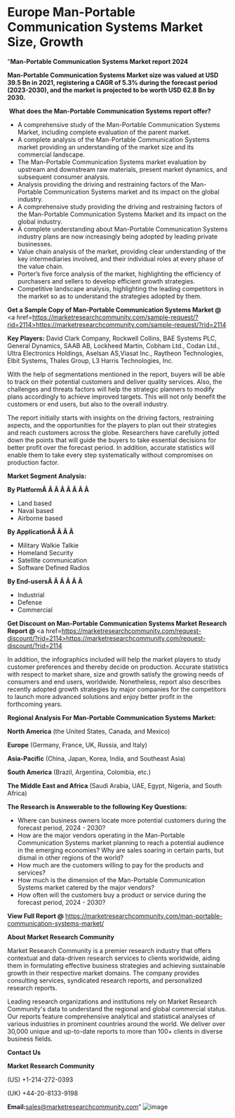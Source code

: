 # Europe Man-Portable Communication Systems Market Size, Growth
"<strong>Man-Portable Communication Systems Market report 2024</strong>

<strong>Man-Portable Communication Systems Market size was valued at USD 39.5 Bn in 2021, registering a CAGR of 5.3% during the forecast period (2023-2030), and the market is projected to be worth USD 62.8 Bn by 2030.</strong>

 <strong><b>What does the Man-Portable Communication Systems report offer?</b></strong>
<ul>
  <li>A comprehensive study of the Man-Portable Communication Systems Market, including complete evaluation of the parent market.</li>
  <li>A complete analysis of the Man-Portable Communication Systems market providing an understanding of the market size and its commercial landscape.</li>
  <li>The Man-Portable Communication Systems market evaluation by upstream and downstream raw materials, present market dynamics, and subsequent consumer analysis.</li>
  <li>Analysis providing the driving and restraining factors of the Man-Portable Communication Systems market and its impact on the global industry.</li>
  <li>A comprehensive study providing the driving and restraining factors of the Man-Portable Communication Systems Market and its impact on the global industry.</li>
  <li>A complete understanding about Man-Portable Communication Systems industry plans are now increasingly being adopted by leading private businesses.</li>
  <li>Value chain analysis of the market, providing clear understanding of the key intermediaries involved, and their individual roles at every phase of the value chain.</li>
  <li>Porter’s five force analysis of the market, highlighting the efficiency of purchasers and sellers to develop efficient growth strategies.</li>
  <li>Competitive landscape analysis, highlighting the leading competitors in the market so as to understand the strategies adopted by them.</li>
</ul>

<strong>Get a Sample Copy of Man-Portable Communication Systems Market @ </strong><a href=https://marketresearchcommunity.com/sample-request/?rid=2114><u>https://marketresearchcommunity.com/sample-request/?rid=2114</u></a>

<strong>Key Players:</strong> 
David Clark Company, Rockwell Collins, BAE Systems PLC, General Dynamics, SAAB AB, Lockheed Martin, Cobham Ltd., Codan Ltd., Ultra Electronics Holdings, Aselsan AS,Viasat Inc., Raytheon Technologies, Elbit Systems, Thales Group, L3 Harris Technologies, Inc.

With the help of segmentations mentioned in the report, buyers will be able to track on their potential customers and deliver quality services. Also, the challenges and threats factors will help the strategic planners to modify plans accordingly to achieve improved targets. This will not only benefit the customers or end users, but also to the overall industry.

The report initially starts with insights on the driving factors, restraining aspects, and the opportunities for the players to plan out their strategies and reach customers across the globe. Researchers have carefully jotted down the points that will guide the buyers to take essential decisions for better profit over the forecast period. In addition, accurate statistics will enable them to take every step systematically without compromises on production factor.

<strong>Market Segment Analysis:</strong>



<strong>By PlatformÂ Â Â Â Â Â Â Â  </strong>
<ul>
 	<li>Land based</li>
 	<li>Naval based</li>
 	<li>Airborne based</li>
</ul>
<strong>By ApplicationÂ Â Â Â  </strong>
<ul>
 	<li>Military Walkie Talkie</li>
 	<li>Homeland Security</li>
 	<li>Satellite communication</li>
 	<li>Software Defined Radios</li>
</ul>
<strong>By End-usersÂ Â Â Â Â Â  </strong>
<ul>
 	<li>Industrial</li>
 	<li>Defense</li>
 	<li>Commercial</li>
</ul>

<strong>Get Discount on Man-Portable Communication Systems Market Research Report @ </b></strong><a href=https://marketresearchcommunity.com/request-discount/?rid=2114><u>https://marketresearchcommunity.com/request-discount/?rid=2114</u></a>

In addition, the infographics included will help the market players to study customer preferences and thereby decide on production. Accurate statistics with respect to market share, size and growth satisfy the growing needs of consumers and end users, worldwide. Nonetheless, report also describes recently adopted growth strategies by major companies for the competitors to launch more advanced solutions and enjoy better profit in the forthcoming years.

<strong>Regional Analysis For Man-Portable Communication Systems Market:</strong>

<strong>North America</strong> (the United States, Canada, and Mexico)

<strong>Europe</strong> (Germany, France, UK, Russia, and Italy)

<strong>Asia-Pacific</strong> (China, Japan, Korea, India, and Southeast Asia)

<strong>South America</strong> (Brazil, Argentina, Colombia, etc.)

<strong>The Middle East and Africa</strong> (Saudi Arabia, UAE, Egypt, Nigeria, and South Africa)

<strong>The Research is Answerable to the following Key Questions:</strong>
<ul>
 	<li>Where can business owners locate more potential customers during the forecast period, 2024 - 2030?</li>
 	<li>How are the major vendors operating in the Man-Portable Communication Systems market planning to reach a potential audience in the emerging economies? Why are sales soaring in certain parts, but dismal in other regions of the world?</li>
 	<li>How much are the customers willing to pay for the products and services?</li>
 	<li>How much is the dimension of the Man-Portable Communication Systems market catered by the major vendors?</li>
 	<li>How often will the customers buy a product or service during the forecast period, 2024 - 2030?</li>
</ul>

<strong>View Full Report @</strong> <a href=https://marketresearchcommunity.com/man-portable-communication-systems-market/>https://marketresearchcommunity.com/man-portable-communication-systems-market/</a>

<strong>About Market Research Community</strong>

Market Research Community is a premier research industry that offers contextual and data-driven research services to clients worldwide, aiding them in formulating effective business strategies and achieving sustainable growth in their respective market domains. The company provides consulting services, syndicated research reports, and personalized research reports.

Leading research organizations and institutions rely on Market Research Community's data to understand the regional and global commercial status. Our reports feature comprehensive analytical and statistical analyses of various industries in prominent countries around the world. We deliver over 30,000 unique and up-to-date reports to more than 100+ clients in diverse business fields.

<strong>Contact Us</strong>

<strong>Market Research Community</strong>

(US) +1-214-272-0393

(UK) +44-20-8133-9198

<strong>Email:</strong>sales@marketresearchcommunity.com"
![image](https://github.com/krutikad1522/marketresearchcommunity/assets/158283933/258a13fe-768e-4244-9eac-dba51dcc3d93)
